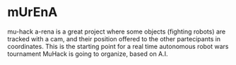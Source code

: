 # mUrEnA
mu-hack a-rena is a great project where some objects (fighting robots) are tracked with a cam, and their position offered to the other partecipants in coordinates. 
This is the starting point for a real time autonomous robot wars tournament MuHack is going to organize, based on A.I.
